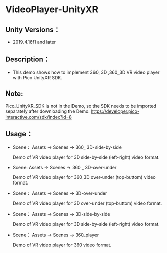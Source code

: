 # VideoPlayer-UnityXR

## Unity Versions：

   - 2019.4.16f1 and later

## Description：

   - This demo shows how to implement 360, 3D ,360_3D VR video player with Pico UnityXR SDK.

## Note:

Pico_UnityXR_SDK is not in the Demo, so the SDK needs to be imported separately after downloading the Demo. https://developer.pico-interactive.com/sdk/index?id=8


## Usage：
   - Scene： Assets -> Scenes -> 360_ 3D-side-by-side

      Demo of VR video player for 3D side-by-side (left-right) video format.

   - Scene: Assets -> Scenes -> 360 _ 3D-over-under

      Demo of VR video player for 360_3D over-under (top-buttom) video format.

   - Scene： Assets -> Scenes -> 3D-over-under 

      Demo of VR video player for 3D over-under (top-buttom) video format.
 
   - Scene： Assets -> Scenes -> 3D-side-by-side

      Demo of VR video player for 3D side-by-side (left-right) video format.
 
   - Scene： Assets -> Scenes -> 360_player 

     Demo of VR video player for 360 video format.
